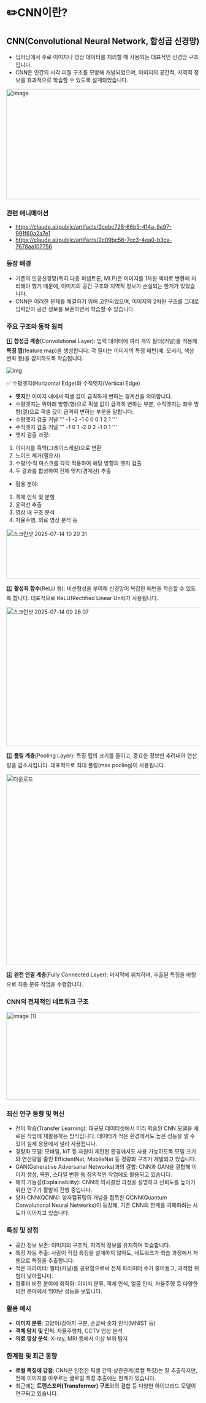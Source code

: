 # ✏️CNN이란?
## CNN(Convolutional Neural Network, 합성곱 신경망)
- 딥러닝에서 주로 이미지나 영상 데이터를 처리할 때 사용되는 대표적인 신경망 구조입니다.
- CNN은 인간의 시각 피질 구조를 모방해 개발되었으며, 이미지의 공간적, 지역적 정보를 효과적으로 학습할 수 있도록 설계되었습니다.

<img width="705" height="287" alt="image" src="https://github.com/user-attachments/assets/a017bec9-5fcf-4a44-b0a6-a77571c1506e" />

### 관련 애니메이션
- https://claude.ai/public/artifacts/2cebc728-66b5-414a-9e97-991f60a2a7e1
- https://claude.ai/public/artifacts/2c09bc56-7cc3-4ea0-b3ca-7678aa107756

### 등장 배경
- 기존의 인공신경망(특히 다층 퍼셉트론, MLP)은 이미지를 1차원 벡터로 변환해 처리해야 했기 때문에, 이미지의 공간 구조와 지역적 정보가 손실되는 한계가 있었습니다.
- CNN은 이러한 문제를 해결하기 위해 고안되었으며, 이미지의 2차원 구조를 그대로 입력받아 공간 정보를 보존하면서 학습할 수 있습니다.

### 주요 구조와 동작 원리
1️⃣ **합성곱 계층**(Convolutional Layer): 입력 데이터에 여러 개의 필터(커널)를 적용해 **특징 맵**(feature map)을 생성합니다. 각 필터는 이미지의 특정 패턴(예: 모서리, 색상 변화 등)을 감지하도록 학습됩니다.

![img](https://github.com/user-attachments/assets/e481c078-c53a-4535-a3b9-a49c2095f3e1)

✅ 수평엣지(Horizontal Edge)와 수직엣지(Vertical Edge)
- **엣지**란 이미지 내에서 픽셀 값이 급격하게 변하는 경계선을 의미합니다.
- 수평엣지는 위아래 방향(행)으로 픽셀 값이 급격히 변하는 부분, 수직엣지는 좌우 방향(열)으로 픽셀 값이 급격히 변하는 부분을 말합니다.
- 수평엣지 검출 커널
  '''
  -1 -2 -1
   0  0  0
   1  2  1
  '''
- 수직엣지 검출 커널
  '''
  -1  0  1
  -2  0  2
  -1  0  1
  '''
- 엣지 검출 과정:
1. 이미지를 흑백(그레이스케일)으로 변환
2. 노이즈 제거(필요시)
3. 수평/수직 마스크를 각각 적용하여 해당 방향의 엣지 검출
4. 두 결과를 합성하여 전체 엣지(경계선) 추출
- 활용 분야:
1. 객체 인식 및 분할
2. 윤곽선 추출
3. 영상 내 구조 분석
4. 자율주행, 의료 영상 분석 등

<img width="731" height="130" alt="스크린샷 2025-07-14 10 20 31" src="https://github.com/user-attachments/assets/35d414b3-54b2-4d3d-b101-cfb29faef73b" />




2️⃣ **활성화 함수**(ReLU 등): 비선형성을 부여해 신경망이 복잡한 패턴을 학습할 수 있도록 합니다. 대표적으로 ReLU(Rectified Linear Unit)가 사용됩니다.

<img width="822" height="362" alt="스크린샷 2025-07-14 09 26 07" src="https://github.com/user-attachments/assets/613ca701-82e5-406a-9d9e-54fef3ca71b9" />


3️⃣ **풀링 계층**(Pooling Layer): 특징 맵의 크기를 줄이고, 중요한 정보만 추려내어 연산량을 감소시킵니다. 대표적으로 최대 풀링(max pooling)이 사용됩니다.

<img width="1280" height="497" alt="다운로드" src="https://github.com/user-attachments/assets/f72ab12b-ee2a-43dc-8453-e00106c6e7e2" />


4️⃣ **완전 연결 계층**(Fully Connected Layer): 마지막에 위치하며, 추출된 특징을 바탕으로 최종 분류 작업을 수행합니다.

### CNN의 전체적인 네트워크 구조

<img width="640" height="229" alt="image (1)" src="https://github.com/user-attachments/assets/93a051a6-8655-44d0-a6d4-9ff22e37f067" />

### 최신 연구 동향 및 혁신
- 전이 학습(Transfer Learning): 대규모 데이터셋에서 미리 학습된 CNN 모델을 새로운 작업에 재활용하는 방식입니다. 데이터가 적은 환경에서도 높은 성능을 낼 수 있어 실제 응용에서 널리 사용됩니다.
- 경량화 모델: 모바일, IoT 등 자원이 제한된 환경에서도 사용 가능하도록 모델 크기와 연산량을 줄인 EfficientNet, MobileNet 등 경량화 구조가 개발되고 있습니다.
- GAN(Generative Adversarial Networks)과의 결합: CNN과 GAN을 결합해 이미지 생성, 복원, 스타일 변환 등 창의적인 작업에도 활용되고 있습니다.
- 해석 가능성(Explainability): CNN의 의사결정 과정을 설명하고 신뢰도를 높이기 위한 연구가 활발히 진행 중입니다.
- 양자 CNN(QCNN): 양자컴퓨팅의 개념을 접목한 QCNN(Quantum Convolutional Neural Networks)이 등장해, 기존 CNN의 한계를 극복하려는 시도가 이어지고 있습니다.


### 특징 및 장점
- 공간 정보 보존: 이미지의 구조적, 지역적 정보를 유지하며 학습합니다.
- 특징 자동 추출: 사람이 직접 특징을 설계하지 않아도, 네트워크가 학습 과정에서 자동으로 특징을 추출합니다.
- 적은 파라미터: 필터(커널)를 공유함으로써 전체 파라미터 수가 줄어들고, 과적합 위험이 낮아집니다.
- 컴퓨터 비전 분야에 최적화: 이미지 분류, 객체 인식, 얼굴 인식, 자율주행 등 다양한 비전 분야에서 뛰어난 성능을 보입니다.


### 활용 예시
- **이미지 분류**: 고양이/강아지 구분, 손글씨 숫자 인식(MNIST 등)
- **객체 탐지 및 인식**: 자율주행차, CCTV 영상 분석
- **의료 영상 분석**: X-ray, MRI 등에서 이상 부위 탐지


### 한계점 및 최근 동향
- **로컬 특징에 강점**: CNN은 인접한 픽셀 간의 상관관계(로컬 특징)는 잘 추출하지만, 전체 이미지를 아우르는 글로벌 특징 추출에는 한계가 있습니다.
- 최근에는 **트랜스포머(Transformer) 구조**와의 결합 등 다양한 하이브리드 모델이 연구되고 있습니다.
